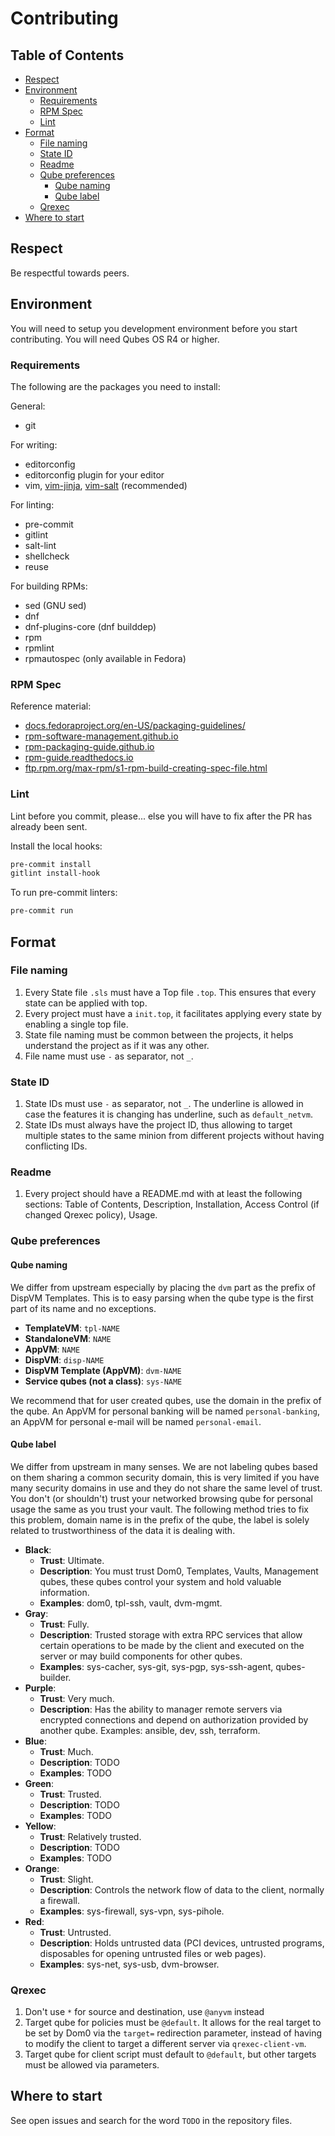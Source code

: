 # Contributing

## Table of Contents

* [Respect](#respect)
* [Environment](#environment)
  * [Requirements](#requirements)
  * [RPM Spec](#rpm-spec)
  * [Lint](#lint)
* [Format](#format)
  * [File naming](#file-naming)
  * [State ID](#state-id)
  * [Readme](#readme)
  * [Qube preferences](#qube-preferences)
    * [Qube naming](#qube-naming)
    * [Qube label](#qube-label)
  * [Qrexec](#qrexec)
* [Where to start](#where-to-start)

## Respect

Be respectful towards peers.

## Environment

You will need to setup you development environment before you start
contributing. You will need Qubes OS R4 or higher.

### Requirements

The following are the packages you need to install:

General:
- git

For writing:
- editorconfig
- editorconfig plugin for your editor
- vim, [vim-jinja](https://github.com/ben-grande/vim-jinja),
  [vim-salt](https://github.com/ben-grande/vim-salt) (recommended)

For linting:
- pre-commit
- gitlint
- salt-lint
- shellcheck
- reuse

For building RPMs:
- sed (GNU sed)
- dnf
- dnf-plugins-core (dnf builddep)
- rpm
- rpmlint
- rpmautospec (only available in Fedora)

### RPM Spec

Reference material:

- [docs.fedoraproject.org/en-US/packaging-guidelines/](https://docs.fedoraproject.org/en-US/packaging-guidelines/)
- [rpm-software-management.github.io](https://rpm-software-management.github.io/rpm/manual/spec.html)
- [rpm-packaging-guide.github.io](https://rpm-packaging-guide.github.io/)
- [rpm-guide.readthedocs.io](https://rpm-guide.readthedocs.io/en/latest/rpm-guide.html)
- [ftp.rpm.org/max-rpm/s1-rpm-build-creating-spec-file.html](http://ftp.rpm.org/max-rpm/s1-rpm-build-creating-spec-file.html)

### Lint

Lint before you commit, please... else you will have to fix after the PR has
already been sent.

Install the local hooks:
```sh
pre-commit install
gitlint install-hook
```

To run pre-commit linters:
```sh
pre-commit run
```

## Format

### File naming

1. Every State file `.sls` must have a Top file `.top`. This ensures that
   every state can be applied with top.
2. Every project must have a `init.top`, it facilitates applying every state
   by enabling a single top file.
3. State file naming must be common between the projects, it helps
   understand the project as if it was any other.
4. File name must use `-` as separator, not `_`.

### State ID

1. State IDs must use `-` as separator, not `_`. The underline is allowed in
   case the features it is changing has underline, such as `default_netvm`.
2. State IDs must always have the project ID, thus allowing to target multiple
   states to the same minion from different projects without having
   conflicting IDs.

### Readme

1. Every project should have a README.md with at least the following sections:
   Table of Contents, Description, Installation, Access Control (if changed
   Qrexec policy), Usage.

### Qube preferences

#### Qube naming

We differ from upstream especially by placing the `dvm` part as the prefix of
DispVM Templates. This is to easy parsing when the qube type is the first
part of its name and no exceptions.

- **TemplateVM**: `tpl-NAME`
- **StandaloneVM**: `NAME`
- **AppVM**: `NAME`
- **DispVM**: `disp-NAME`
- **DispVM Template (AppVM)**: `dvm-NAME`
- **Service qubes (not a class)**: `sys-NAME`

We recommend that for user created qubes, use the domain in the prefix of the
qube. An AppVM for personal banking will be named `personal-banking`, an AppVM
for personal e-mail will be named `personal-email`.

#### Qube label

We differ from upstream in many senses. We are not labeling qubes based on
them sharing a common security domain, this is very limited if you have many
security domains in use and they do not share the same level of trust. You
don't (or shouldn't) trust your networked browsing qube for personal usage the
same as you trust your vault. The following method tries to fix this problem,
domain name is in the prefix of the qube, the label is solely related to
trustworthiness of the data it is dealing with.

- **Black**:
  - **Trust**: Ultimate.
  - **Description**: You must trust Dom0, Templates, Vaults, Management qubes,
    these qubes control your system and hold valuable information.
  - **Examples**: dom0, tpl-ssh, vault, dvm-mgmt.
- **Gray**:
  - **Trust**: Fully.
  - **Description**: Trusted storage with extra RPC services that allow certain
    operations to be made by the client and executed on the server or may
    build components for other qubes.
  - **Examples**: sys-cacher, sys-git, sys-pgp, sys-ssh-agent, qubes-builder.
- **Purple**:
  - **Trust**: Very much.
  - **Description**: Has the ability to manager remote servers via encrypted
    connections and depend on authorization provided by another qube.
    Examples: ansible, dev, ssh, terraform.
- **Blue**:
  - **Trust**: Much.
  - **Description**: TODO
  - **Examples**: TODO
- **Green**:
  - **Trust**: Trusted.
  - **Description**: TODO
  - **Examples**: TODO
- **Yellow**:
  - **Trust**: Relatively trusted.
  - **Description**: TODO
  - **Examples**: TODO
- **Orange**:
  - **Trust**: Slight.
  - **Description**: Controls the network flow of data to the client, normally a
    firewall.
  - **Examples**: sys-firewall, sys-vpn, sys-pihole.
- **Red**:
  - **Trust**: Untrusted.
  - **Description**: Holds untrusted data (PCI devices, untrusted programs,
    disposables for opening untrusted files or web pages).
  - **Examples**: sys-net, sys-usb, dvm-browser.

### Qrexec

1. Don't use `*` for source and destination, use `@anyvm` instead
2. Target qube for policies must be `@default`. It allows for the real target
   to be set by Dom0 via the `target=` redirection parameter, instead of
   having to modify the client to target a different server via
   `qrexec-client-vm`.
3. Target qube for client script must default to `@default`, but other targets
   must be allowed via parameters.

## Where to start

See open issues and search for the word `TODO` in the repository files.
